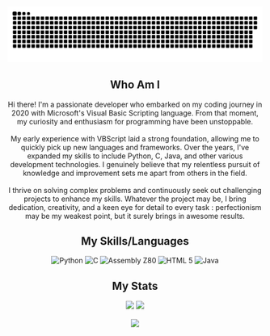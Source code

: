 <img width="1000" src="github-snake.svg" alt="snake"/>

<h2 align="center">Who Am I</h2>

<div align="center">
  <label style="display:block; text-align:center;">
    Hi there! I'm a passionate developer who embarked on my coding journey in 2020 with Microsoft's Visual Basic Scripting language. From that moment, my curiosity and enthusiasm for programming have been unstoppable.<br><br>
    My early experience with VBScript laid a strong foundation, allowing me to quickly pick up new languages and frameworks. Over the years, I've expanded my skills to include Python, C, Java, and other various development technologies. I genuinely believe that my relentless pursuit of knowledge and improvement sets me apart from others in the field.<br><br>
    I thrive on solving complex problems and continuously seek out challenging projects to enhance my skills. Whatever the project may be, I bring dedication, creativity, and a keen eye for detail to every task : perfectionism may be my weakest point, but it surely brings in awesome results.
  </label>
</div>

###

<h2 align="center">My Skills/Languages</h2>
<div align="center" text-align="justify" text-justify="inter-word">
  
  <img src="https://cdn.jsdelivr.net/gh/devicons/devicon/icons/python/python-original.svg" height="150" alt="Python"/>
  <img src="https://cdn.jsdelivr.net/gh/devicons/devicon/icons/c/c-line.svg" height="150" alt="C"/>
  <img src="https://user-images.githubusercontent.com/103866722/177873824-ac727cae-29d5-406d-87de-93bb2bf21f02.png" height="150" alt="Assembly Z80"/>
  <img src="https://upload.wikimedia.org/wikipedia/commons/3/38/HTML5_Badge.svg" height="150" alt="HTML 5"/>
  <img src="https://cdn.jsdelivr.net/gh/devicons/devicon/icons/java/java-plain.svg" height="150" alt="Java"/>
  
</div>

###

<h2 align="center">My Stats</h2>
<div align="center">
  <img src="https://github-readme-stats.vercel.app/api?username=LorenBll&theme=tokyonight&hide_border=false&include_all_commits=false&count_private=false" height="200"/>
  <img src="https://github-readme-stats.vercel.app/api/top-langs/?username=LorenBll&theme=tokyonight&hide_border=false&include_all_commits=false&count_private=false&layout=compact" height="200"/>
</div>

</br>

<div align="center">
  <img src="https://komarev.com/ghpvc/?username=LorenBll&color=red"/>
</div>
